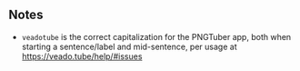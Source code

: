 ## Notes

* `veadotube` is the correct capitalization for the PNGTuber app, both when starting a
    sentence/label and mid-sentence, per usage at https://veado.tube/help/#issues
